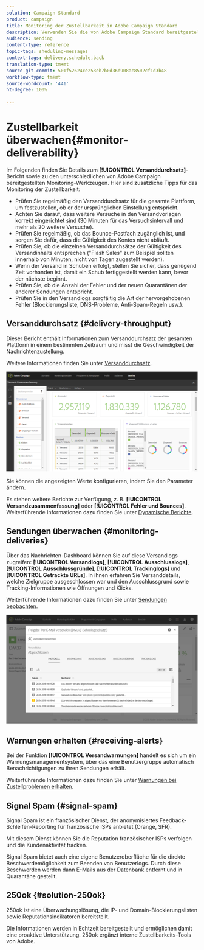 ```yaml
---
solution: Campaign Standard
product: campaign
title: Monitoring der Zustellbarkeit in Adobe Campaign Standard
description: Verwenden Sie die von Adobe Campaign Standard bereitgestellten Werkzeuge zur Überwachung der Zustellbarkeit Ihrer Plattform.
audience: sending
content-type: reference
topic-tags: sheduling-messages
context-tags: delivery,schedule,back
translation-type: tm+mt
source-git-commit: 501f52624ce253eb7b0d36d908ac8502cf1d3b48
workflow-type: tm+mt
source-wordcount: '441'
ht-degree: 100%

---
```



# Zustellbarkeit überwachen{#monitor-deliverability}

Im Folgenden finden Sie Details zum **[!UICONTROL Versanddurchsatz]**-Bericht sowie zu den unterschiedlichen von Adobe Campaign bereitgestellten Monitoring-Werkzeugen. Hier sind zusätzliche Tipps für das Monitoring der Zustellbarkeit:
* Prüfen Sie regelmäßig den Versanddurchsatz für die gesamte Plattform, um festzustellen, ob er der ursprünglichen Einstellung entspricht.
* Achten Sie darauf, dass weitere Versuche in den Versandvorlagen korrekt eingerichtet sind (30 Minuten für das Versuchsintervall und mehr als 20 weitere Versuche).
* Prüfen Sie regelmäßig, ob das Bounce-Postfach zugänglich ist, und sorgen Sie dafür, dass die Gültigkeit des Kontos nicht abläuft.
* Prüfen Sie, ob die einzelnen Versanddurchsätze der Gültigkeit des Versandinhalts entsprechen (&quot;Flash Sales&quot; zum Beispiel sollten innerhalb von Minuten, nicht von Tagen zugestellt werden).
* Wenn der Versand in Schüben erfolgt, stellen Sie sicher, dass genügend Zeit vorhanden ist, damit ein Schub fertiggestellt werden kann, bevor der nächste beginnt.
* Prüfen Sie, ob die Anzahl der Fehler und der neuen Quarantänen der anderer Sendungen entspricht.
* Prüfen Sie in den Versandlogs sorgfältig die Art der hervorgehobenen Fehler (Blockierungsliste, DNS-Probleme, Anti-Spam-Regeln usw.).

## Versanddurchsatz {#delivery-throughput}

Dieser Bericht enthält Informationen zum Versanddurchsatz der gesamten Plattform in einem bestimmten Zeitraum und misst die Geschwindigkeit der Nachrichtenzustellung.

Weitere Informationen finden Sie unter [Versanddurchsatz](../../reporting/using/delivery-throughput.md).

![](assets/delivery_reports_1.png)

Sie können die angezeigten Werte konfigurieren, indem Sie den Parameter ändern.

Es stehen weitere Berichte zur Verfügung, z. B. **[!UICONTROL Versandzusammenfassung]** oder **[!UICONTROL Fehler und Bounces]**. Weiterführende Informationen dazu finden Sie unter [Dynamische Berichte](../../reporting/using/about-dynamic-reports.md).

## Sendungen überwachen {#monitoring-deliveries}

Über das Nachrichten-Dashboard können Sie auf diese Versandlogs zugreifen: **[!UICONTROL Versandlogs]**, **[!UICONTROL Ausschlusslogs]**, **[!UICONTROL Ausschlussgründe]**, **[!UICONTROL Trackinglogs]** und **[!UICONTROL Getrackte URLs]**. In ihnen erfahren Sie Versanddetails, welche Zielgruppe ausgeschlossen war und den Ausschlussgrund sowie Tracking-Informationen wie Öffnungen und Klicks.

Weiterführende Informationen dazu finden Sie unter [Sendungen beobachten](../../sending/using/monitoring-a-delivery.md).

![](assets/sending_delivery1.png)

## Warnungen erhalten {#receiving-alerts}

Bei der Funktion **[!UICONTROL Versandwarnungen]** handelt es sich um ein Warnungsmanagementsystem, über das eine Benutzergruppe automatisch Benachrichtigungen zu ihren Sendungen erhält.

Weiterführende Informationen dazu finden Sie unter [Warnungen bei Zustellproblemen erhalten](../../sending/using/receiving-alerts-when-failures-happen.md).

## Signal Spam {#signal-spam}

Signal Spam ist ein französischer Dienst, der anonymisiertes Feedback-Schleifen-Reporting für französische ISPs anbietet (Orange, SFR).

Mit diesem Dienst können Sie die Reputation französischer ISPs verfolgen und die Kundenaktivität tracken.

Signal Spam bietet auch eine eigene Benutzeroberfläche für die direkte Beschwerdemöglichkeit zum Beenden von Benutzerlogs. Durch diese Beschwerden werden dann E-Mails aus der Datenbank entfernt und in Quarantäne gestellt.

## 250ok {#solution-250ok}

250ok ist eine Überwachungslösung, die IP- und Domain-Blockierungslisten sowie Reputationsindikatoren bereitstellt.

Die Informationen werden in Echtzeit bereitgestellt und ermöglichen damit eine proaktive Unterstützung. 250ok ergänzt interne Zustellbarkeits-Tools von Adobe.
